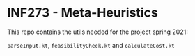# INF273 - Meta-Heuristics
This repo contains the utils needed for the project spring 2021:

`parseInput.kt`, `feasibilityCheck.kt` and `calculateCost.kt`
